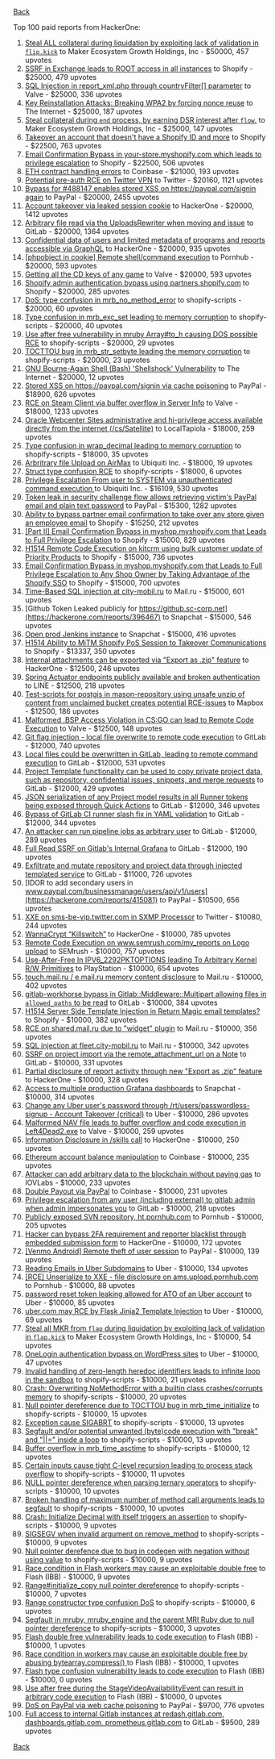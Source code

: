 [Back](../README.md)

Top 100 paid reports from HackerOne:

1. [Steal ALL collateral during liquidation by exploiting lack of validation in `flip.kick`](https://hackerone.com/reports/684092) to Maker Ecosystem Growth Holdings, Inc - $50000, 457 upvotes
2. [SSRF in Exchange leads to ROOT access in all instances](https://hackerone.com/reports/341876) to Shopify - $25000, 479 upvotes
3. [SQL Injection in report_xml.php through countryFilter[] parameter](https://hackerone.com/reports/383127) to Valve - $25000, 336 upvotes
4. [Key Reinstallation Attacks: Breaking WPA2 by forcing nonce reuse](https://hackerone.com/reports/286740) to The Internet - $25000, 187 upvotes
5. [Steal collateral during `end` process, by earning DSR interest after `flow`.](https://hackerone.com/reports/672664) to Maker Ecosystem Growth Holdings, Inc - $25000, 147 upvotes
6. [Takeover an account that doesn't have a Shopify ID and more](https://hackerone.com/reports/867513) to Shopify - $22500, 763 upvotes
7. [Email Confirmation Bypass in your-store.myshopify.com which leads to privilege escalation](https://hackerone.com/reports/910300) to Shopify - $22500, 506 upvotes
8. [ETH contract handling errors](https://hackerone.com/reports/328526) to Coinbase - $21000, 193 upvotes
9. [Potential pre-auth RCE on Twitter VPN](https://hackerone.com/reports/591295) to Twitter - $20160, 1121 upvotes
10. [Bypass for #488147 enables stored XSS on https://paypal.com/signin again](https://hackerone.com/reports/510152) to PayPal - $20000, 2455 upvotes
11. [Account takeover via leaked session cookie](https://hackerone.com/reports/745324) to HackerOne - $20000, 1412 upvotes
12. [Arbitrary file read via the UploadsRewriter when moving and issue](https://hackerone.com/reports/827052) to GitLab - $20000, 1364 upvotes
13. [Confidential data of users and limited metadata of programs and reports accessible via GraphQL](https://hackerone.com/reports/489146) to HackerOne - $20000, 935 upvotes
14. [[phpobject in cookie] Remote shell/command execution](https://hackerone.com/reports/141956) to Pornhub - $20000, 593 upvotes
15. [Getting all the CD keys of any game](https://hackerone.com/reports/391217) to Valve - $20000, 593 upvotes
16. [Shopify admin authentication bypass using partners.shopify.com](https://hackerone.com/reports/270981) to Shopify - $20000, 285 upvotes
17. [DoS: type confusion in mrb_no_method_error](https://hackerone.com/reports/181871) to shopify-scripts - $20000, 60 upvotes
18. [Type confusion in mrb_exc_set leading to memory corruption](https://hackerone.com/reports/185041) to shopify-scripts - $20000, 40 upvotes
19. [Use after free vulnerability in mruby Array#to_h causing DOS possible RCE](https://hackerone.com/reports/181321) to shopify-scripts - $20000, 29 upvotes
20. [TOCTTOU bug in mrb_str_setbyte leading the memory corruption](https://hackerone.com/reports/181893) to shopify-scripts - $20000, 23 upvotes
21. [GNU Bourne-Again Shell (Bash) 'Shellshock' Vulnerability](https://hackerone.com/reports/29839) to The Internet - $20000, 12 upvotes
22. [Stored XSS on https://paypal.com/signin via cache poisoning](https://hackerone.com/reports/488147) to PayPal - $18900, 626 upvotes
23. [RCE on Steam Client via buffer overflow in Server Info](https://hackerone.com/reports/470520) to Valve - $18000, 1233 upvotes
24. [Oracle Webcenter Sites administrative and hi-privilege access available directly from the internet (/cs/Satellite)](https://hackerone.com/reports/170532) to LocalTapiola - $18000, 259 upvotes
25. [Type confusion in wrap_decimal leading to memory corruption](https://hackerone.com/reports/185051) to shopify-scripts - $18000, 35 upvotes
26. [Arbritrary file Upload on AirMax](https://hackerone.com/reports/73480) to Ubiquiti Inc. - $18000, 19 upvotes
27. [Struct type confusion RCE](https://hackerone.com/reports/181879) to shopify-scripts - $18000, 6 upvotes
28. [Privilege Escalation From user to SYSTEM via unauthenticated command execution ](https://hackerone.com/reports/544928) to Ubiquiti Inc. - $16109, 530 upvotes
29. [Token leak in security challenge flow allows retrieving victim's PayPal email and plain text password](https://hackerone.com/reports/739737) to PayPal - $15300, 1282 upvotes
30. [Ability to bypass partner email confirmation to take over any store given an employee email](https://hackerone.com/reports/300305) to Shopify - $15250, 212 upvotes
31. [[Part II] Email Confirmation Bypass in myshop.myshopify.com that Leads to Full Privilege Escalation](https://hackerone.com/reports/796808) to Shopify - $15000, 829 upvotes
32. [H1514 Remote Code Execution on kitcrm using bulk customer update of Priority Products](https://hackerone.com/reports/422944) to Shopify - $15000, 736 upvotes
33. [Email Confirmation Bypass in myshop.myshopify.com that Leads to Full Privilege Escalation to Any Shop Owner by Taking Advantage of the Shopify SSO](https://hackerone.com/reports/791775) to Shopify - $15000, 700 upvotes
34. [Time-Based SQL injection at city-mobil.ru](https://hackerone.com/reports/868436) to Mail.ru - $15000, 601 upvotes
35. [Github Token Leaked publicly for https://github.sc-corp.net](https://hackerone.com/reports/396467) to Snapchat - $15000, 546 upvotes
36. [Open prod Jenkins instance](https://hackerone.com/reports/231460) to Snapchat - $15000, 416 upvotes
37. [H1514 Ability to MiTM Shopify PoS Session to Takeover Communications](https://hackerone.com/reports/423467) to Shopify - $13337, 350 upvotes
38. [Internal attachments can be exported via "Export as .zip" feature](https://hackerone.com/reports/186230) to HackerOne - $12500, 246 upvotes
39. [Spring Actuator endpoints publicly available and broken authentication](https://hackerone.com/reports/838635) to LINE - $12500, 218 upvotes
40. [Test-scripts for postgis in mason-repository using unsafe unzip of content from unclaimed bucket creates potential RCE-issues](https://hackerone.com/reports/329689) to Mapbox - $12500, 186 upvotes
41. [Malformed .BSP Access Violation in CS:GO can lead to Remote Code Execution](https://hackerone.com/reports/351014) to Valve - $12500, 148 upvotes
42. [Git flag injection - local file overwrite to remote code execution](https://hackerone.com/reports/658013) to GitLab - $12000, 740 upvotes
43. [Local files could be overwritten in GitLab, leading to remote command execution](https://hackerone.com/reports/587854) to GitLab - $12000, 531 upvotes
44. [Project Template functionality can be used to copy private project data, such as repository, confidential issues, snippets, and merge requests](https://hackerone.com/reports/689314) to GitLab - $12000, 429 upvotes
45. [JSON serialization of any Project model results in all Runner tokens being exposed through Quick Actions](https://hackerone.com/reports/509924) to GitLab - $12000, 346 upvotes
46. [Bypass of GitLab CI runner slash fix in YAML validation](https://hackerone.com/reports/409395) to GitLab - $12000, 344 upvotes
47. [An attacker can run pipeline jobs as arbitrary user](https://hackerone.com/reports/894569) to GitLab - $12000, 289 upvotes
48. [Full Read SSRF on Gitlab's Internal Grafana](https://hackerone.com/reports/878779) to GitLab - $12000, 190 upvotes
49. [Exfiltrate and mutate repository and project data through injected templated service](https://hackerone.com/reports/446585) to GitLab - $11000, 726 upvotes
50. [IDOR to add secondary users in www.paypal.com/businessmanage/users/api/v1/users](https://hackerone.com/reports/415081) to PayPal - $10500, 656 upvotes
51. [XXE on sms-be-vip.twitter.com in SXMP Processor](https://hackerone.com/reports/248668) to Twitter - $10080, 244 upvotes
52. [WannaCrypt “Killswitch”](https://hackerone.com/reports/228648) to HackerOne - $10000, 785 upvotes
53. [Remote Code Execution on www.semrush.com/my_reports on Logo upload](https://hackerone.com/reports/403417) to SEMrush - $10000, 757 upvotes
54. [Use-After-Free In IPV6_2292PKTOPTIONS leading To Arbitrary Kernel R/W Primitives](https://hackerone.com/reports/826026) to PlayStation - $10000, 654 upvotes
55. [touch.mail.ru / e.mail.ru memory content disclosure](https://hackerone.com/reports/513236) to Mail.ru - $10000, 402 upvotes
56. [gitlab-workhorse bypass in Gitlab::Middleware::Multipart allowing files in `allowed_paths` to be read](https://hackerone.com/reports/850447) to GitLab - $10000, 384 upvotes
57. [H1514 Server Side Template Injection in Return Magic email templates?](https://hackerone.com/reports/423541) to Shopify - $10000, 382 upvotes
58. [RCE on shared.mail.ru due to "widget" plugin](https://hackerone.com/reports/518637) to Mail.ru - $10000, 356 upvotes
59. [SQL injection at fleet.city-mobil.ru](https://hackerone.com/reports/881901) to Mail.ru - $10000, 342 upvotes
60. [SSRF on project import via the remote_attachment_url on a Note](https://hackerone.com/reports/826361) to GitLab - $10000, 331 upvotes
61. [Partial disclosure of report activity through new "Export as .zip" feature](https://hackerone.com/reports/182358) to HackerOne - $10000, 328 upvotes
62. [Access to multiple production Grafana dashboards](https://hackerone.com/reports/663628) to Snapchat - $10000, 314 upvotes
63. [Change any Uber user's password through /rt/users/passwordless-signup - Account Takeover (critical)](https://hackerone.com/reports/143717) to Uber - $10000, 286 upvotes
64. [Malformed NAV file leads to buffer overflow and code execution in Left4Dead2.exe](https://hackerone.com/reports/542180) to Valve - $10000, 259 upvotes
65. [Information Disclosure in /skills call](https://hackerone.com/reports/188719) to HackerOne - $10000, 250 upvotes
66. [Ethereum account balance manipulation](https://hackerone.com/reports/300748) to Coinbase - $10000, 235 upvotes
67. [Attacker can add arbitrary data to the blockchain without paying gas](https://hackerone.com/reports/396954) to IOVLabs - $10000, 233 upvotes
68. [Double Payout via PayPal](https://hackerone.com/reports/307239) to Coinbase - $10000, 231 upvotes
69. [Privilege escalation from any user (including external) to gitlab admin when admin impersonates you](https://hackerone.com/reports/493324) to GitLab - $10000, 218 upvotes
70. [Publicly exposed SVN repository, ht.pornhub.com](https://hackerone.com/reports/72243) to Pornhub - $10000, 205 upvotes
71. [Hacker can bypass 2FA requirement and reporter blacklist through embedded submission form](https://hackerone.com/reports/418767) to HackerOne - $10000, 172 upvotes
72. [[Venmo Android] Remote theft of user session](https://hackerone.com/reports/401940) to PayPal - $10000, 139 upvotes
73. [Reading Emails in Uber Subdomains](https://hackerone.com/reports/156536) to Uber - $10000, 134 upvotes
74. [[RCE] Unserialize to XXE - file disclosure on ams.upload.pornhub.com](https://hackerone.com/reports/142562) to Pornhub - $10000, 88 upvotes
75. [password reset token leaking allowed for ATO of an Uber account](https://hackerone.com/reports/173551) to Uber - $10000, 85 upvotes
76. [uber.com may RCE by Flask Jinja2 Template Injection](https://hackerone.com/reports/125980) to Uber - $10000, 69 upvotes
77. [Steal all MKR from `flap` during liquidation by exploiting lack of validation in `flap.kick`](https://hackerone.com/reports/684152) to Maker Ecosystem Growth Holdings, Inc - $10000, 54 upvotes
78. [OneLogin authentication bypass on WordPress sites](https://hackerone.com/reports/136169) to Uber - $10000, 47 upvotes
79. [Invalid handling of zero-length heredoc identifiers leads to infinite loop in the sandbox](https://hackerone.com/reports/187305) to shopify-scripts - $10000, 21 upvotes
80. [Crash: Overwriting NoMethodError with a builtin class crashes/corrupts memory](https://hackerone.com/reports/186723) to shopify-scripts - $10000, 20 upvotes
81. [Null pointer dereference due to TOCTTOU bug in mrb_time_initialize](https://hackerone.com/reports/182274) to shopify-scripts - $10000, 15 upvotes
82. [Exception cause SIGABRT](https://hackerone.com/reports/180977) to shopify-scripts - $10000, 13 upvotes
83. [Segfault and/or potential unwanted (byte)code execution with "break" and "||=" inside a loop](https://hackerone.com/reports/183356) to shopify-scripts - $10000, 13 upvotes
84. [Buffer overflow in mrb_time_asctime](https://hackerone.com/reports/188326) to shopify-scripts - $10000, 12 upvotes
85. [Certain inputs cause tight C-level recursion leading to process stack overflow](https://hackerone.com/reports/189633) to shopify-scripts - $10000, 11 upvotes
86. [NULL pointer dereference when parsing ternary operators](https://hackerone.com/reports/181677) to shopify-scripts - $10000, 10 upvotes
87. [Broken handling of maximum number of method call arguments leads to segfault](https://hackerone.com/reports/182484) to shopify-scripts - $10000, 10 upvotes
88. [Crash: Initialize Decimal with itself triggers an assertion](https://hackerone.com/reports/185775) to shopify-scripts - $10000, 9 upvotes
89. [SIGSEGV when invalid argument on remove_method](https://hackerone.com/reports/181874) to shopify-scripts - $10000, 9 upvotes
90. [Null pointer derefence due to bug in codegen with negation without using value](https://hackerone.com/reports/187536) to shopify-scripts - $10000, 9 upvotes
91. [Race condition in Flash workers may cause an exploitabl​e double free](https://hackerone.com/reports/37240) to Flash (IBB) - $10000, 9 upvotes
92. [Range#initialize_copy null pointer dereference](https://hackerone.com/reports/181685) to shopify-scripts - $10000, 7 upvotes
93. [Range constructor type confusion DoS](https://hackerone.com/reports/181910) to shopify-scripts - $10000, 6 upvotes
94. [Segfault in mruby, mruby_engine and the parent MRI Ruby due to null pointer dereference](https://hackerone.com/reports/181828) to shopify-scripts - $10000, 3 upvotes
95. [Flash double free vulnerability leads to code execution](https://hackerone.com/reports/2170) to Flash (IBB) - $10000, 1 upvotes
96. [Race condition in workers may cause an exploitable double free by abusing bytearray.compress()  ](https://hackerone.com/reports/47227) to Flash (IBB) - $10000, 1 upvotes
97. [Flash type confusion vulnerability leads to code execution](https://hackerone.com/reports/2106) to Flash (IBB) - $10000, 0 upvotes
98. [Use after free during the StageVideoAvailabilityEvent can result in arbitrary code execution](https://hackerone.com/reports/47232) to Flash (IBB) - $10000, 0 upvotes
99. [DoS on PayPal via web cache poisoning](https://hackerone.com/reports/622122) to PayPal - $9700, 776 upvotes
100. [Full access to internal Gitlab instances at redash.gitlab.com, dashboards.gitlab.com, prometheus.gitlab.com](https://hackerone.com/reports/498964) to GitLab - $9500, 289 upvotes


[Back](../README.md)